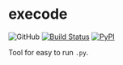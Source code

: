 # execode

![GitHub](https://img.shields.io/github/license/Cologler/execode-python.svg)
[![Build Status](https://travis-ci.com/Cologler/execode-python.svg?branch=master)](https://travis-ci.com/Cologler/execode-python)
[![PyPI](https://img.shields.io/pypi/v/execode.svg)](https://pypi.org/project/execode/)

Tool for easy to run `.py`.
